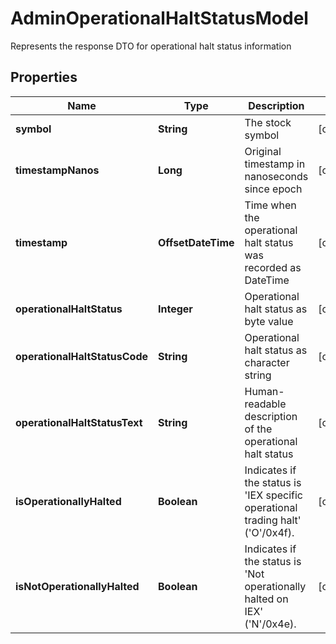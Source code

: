 

# AdminOperationalHaltStatusModel

Represents the response DTO for operational halt status information

## Properties

| Name | Type | Description | Notes |
|------------ | ------------- | ------------- | -------------|
|**symbol** | **String** | The stock symbol |  [optional] |
|**timestampNanos** | **Long** | Original timestamp in nanoseconds since epoch |  [optional] |
|**timestamp** | **OffsetDateTime** | Time when the operational halt status was recorded as DateTime |  [optional] |
|**operationalHaltStatus** | **Integer** | Operational halt status as byte value |  [optional] |
|**operationalHaltStatusCode** | **String** | Operational halt status as character string |  [optional] |
|**operationalHaltStatusText** | **String** | Human-readable description of the operational halt status |  [optional] |
|**isOperationallyHalted** | **Boolean** | Indicates if the status is &#39;IEX specific operational trading halt&#39; (&#39;O&#39;/0x4f). |  [optional] |
|**isNotOperationallyHalted** | **Boolean** | Indicates if the status is &#39;Not operationally halted on IEX&#39; (&#39;N&#39;/0x4e). |  [optional] |



